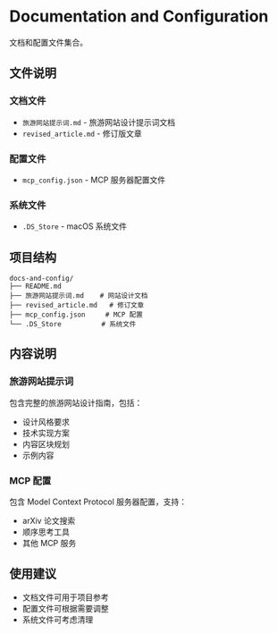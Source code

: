 # Documentation and Configuration

文档和配置文件集合。

## 文件说明

### 文档文件
- `旅游网站提示词.md` - 旅游网站设计提示词文档
- `revised_article.md` - 修订版文章

### 配置文件
- `mcp_config.json` - MCP 服务器配置文件

### 系统文件
- `.DS_Store` - macOS 系统文件

## 项目结构

```
docs-and-config/
├── README.md
├── 旅游网站提示词.md    # 网站设计文档
├── revised_article.md   # 修订文章
├── mcp_config.json     # MCP 配置
└── .DS_Store          # 系统文件
```

## 内容说明

### 旅游网站提示词
包含完整的旅游网站设计指南，包括：
- 设计风格要求
- 技术实现方案
- 内容区块规划
- 示例内容

### MCP 配置
包含 Model Context Protocol 服务器配置，支持：
- arXiv 论文搜索
- 顺序思考工具
- 其他 MCP 服务

## 使用建议

- 文档文件可用于项目参考
- 配置文件可根据需要调整
- 系统文件可考虑清理 